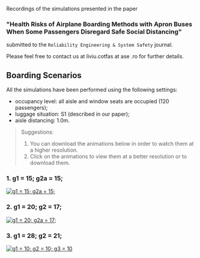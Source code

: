 Recordings of the simulations presented in the paper
### **"Health Risks of Airplane Boarding Methods with Apron Buses When Some Passengers Disregard Safe Social Distancing"** 
submitted to the `Reliability Engineering & System Safety` journal.

Please feel free to contact us at liviu.cotfas at ase .ro for further details. 

## Boarding Scenarios

All the simulations have been performed using the following settings:
- occupancy level: all aisle and window seats are occupied (120 passengers);
- luggage situation: S1 (described in our paper);
- aisle distancing: 1.0m.

> Suggestions: 
> 1. You can download the animations below in order to watch them at a higher resolution.
> 2. Click on the animations to view them at a better resolution or to download them.

### 1. g1 = 15; g2a = 15;
[![g1 = 15; g2a = 15;](recordings/g1=15-g2a=15.gif)](recordings/g1=15-g2a=15.gif)

### 2. g1 = 20; g2 = 17;
[![g1 = 20; g2a = 17;](recordings/g1=20-g2a=17.gif)](recordings/g1=20-g2a=17.gif)

### 3. g1 = 28; g2 = 21;
[![g1 = 10; g2 = 10; g3 = 10](recordings/g1=28-g2a=21.gif)](recordings/g1=28-g2a=21.gif)
